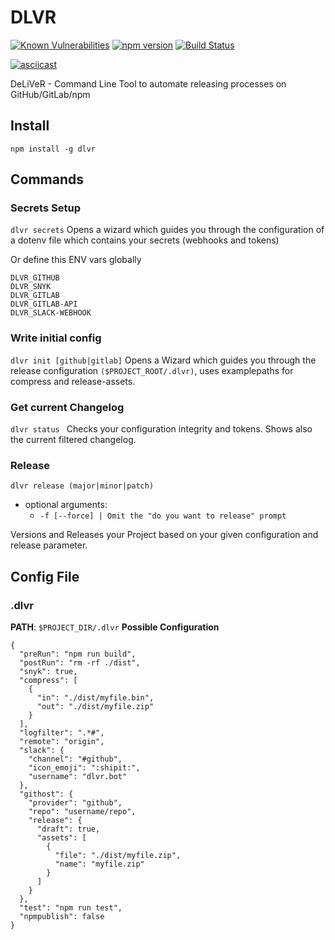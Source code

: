 # DLVR
[![Known Vulnerabilities](https://snyk.io/test/github/freakzero/dlvr/badge.svg)](https://snyk.io/test/github/freakzero/dlvr)
[![npm version](https://badge.fury.io/js/dlvr.svg)](https://badge.fury.io/js/dlvr)
[![Build Status](https://travis-ci.org/FreaKzero/dlvr.svg?branch=master)](https://travis-ci.org/FreaKzero/dlvr)

[![asciicast](https://asciinema.org/a/wKDhgPsGbp51CuSsEMAnOZ7iV.png)](https://asciinema.org/a/wKDhgPsGbp51CuSsEMAnOZ7iV)

DeLiVeR - Command Line Tool to automate releasing processes on GitHub/GitLab/npm

## Install
`npm install -g dlvr`

## Commands

### Secrets Setup
`dlvr secrets`
Opens a wizard which guides you through the configuration of a dotenv file which contains your secrets (webhooks and tokens)

Or define this ENV vars globally
```
DLVR_GITHUB
DLVR_SNYK
DLVR_GITLAB
DLVR_GITLAB-API
DLVR_SLACK-WEBHOOK
```

### Write initial config
`dlvr init [github|gitlab]`
Opens a Wizard which guides you through the release configuration `($PROJECT_ROOT/.dlvr)`, uses examplepaths for compress and release-assets.

### Get current Changelog
`dlvr status `
Checks your configuration integrity and tokens. Shows also the current filtered changelog.

### Release
`dlvr release (major|minor|patch)`
- optional arguments:
  - `-f [--force] | Omit the "do you want to release" prompt`

Versions and Releases your Project based on your given configuration and release parameter.
## Config File
### .dlvr
**PATH**: `$PROJECT_DIR/.dlvr`
**Possible Configuration**
```
{
  "preRun": "npm run build",
  "postRun": "rm -rf ./dist",
  "snyk": true,
  "compress": [
    {
      "in": "./dist/myfile.bin",
      "out": "./dist/myfile.zip"
    }
  ],
  "logfilter": ".*#",
  "remote": "origin",
  "slack": {
    "channel": "#github",
    "icon_emoji": ":shipit:",
    "username": "dlvr.bot"
  },
  "githost": {
    "provider": "github",
    "repo": "username/repo",
    "release": {
      "draft": true,
      "assets": [
        {
          "file": "./dist/myfile.zip",
          "name": "myfile.zip"
        }
      ]
    }
  },
  "test": "npm run test",
  "npmpublish": false
}
```
